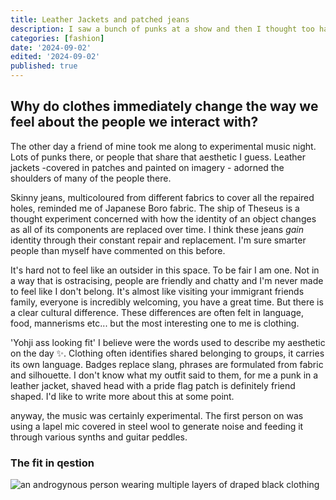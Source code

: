 ```yaml
---
title: Leather Jackets and patched jeans
description: I saw a bunch of punks at a show and then I thought too hard about clothing
categories: [fashion]
date: '2024-09-02'
edited: '2024-09-02'
published: true
---
```


## Why do clothes immediately change the way we feel about the people we interact with?

The other day a friend of mine took me along to experimental music night. Lots of punks there, or people that share that aesthetic I guess. Leather jackets -covered in patches and painted on imagery - adorned the shoulders of many of the people there.

Skinny jeans, multicoloured from different fabrics to cover all the repaired holes, reminded me of Japanese Boro fabric. The ship of Theseus is a thought experiment concerned with how the identity of an object changes as all of its components are replaced over time. I think these jeans *gain* identity through their constant repair and replacement. I'm sure smarter people than myself have commented on this before.

It's hard not to feel like an outsider in this space. To be fair I am one. Not in a way that is ostracising, people are friendly and chatty and I'm never made to feel like I don't belong. It's almost like visiting your immigrant friends family, everyone is incredibly welcoming, you have a great time. But there is a clear cultural difference. These differences are often felt in language, food, mannerisms etc... but the most interesting one to me is clothing.

'Yohji ass looking fit' I believe were the words used to describe my aesthetic on the day ✨. Clothing often identifies shared belonging to groups, it carries its own language. Badges replace slang, phrases are formulated from fabric and silhouette. I don't know what my outfit said to them, for me a punk in a leather jacket, shaved head with a pride flag patch is definitely friend shaped. I'd like to write more about this at some point.

anyway, the music was certainly experimental. The first person on was using a lapel mic covered in steel wool to generate noise and feeding it through various synths and guitar peddles. 

### The fit in qestion

![an androgynous person wearing multiple layers of draped black clothing](/images/fit.jpg)
